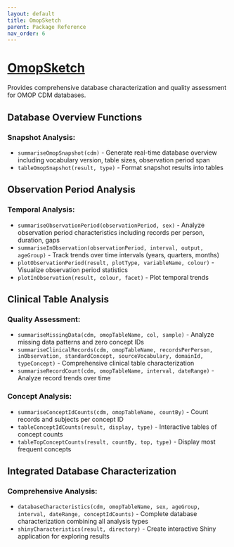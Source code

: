 ```yaml
---
layout: default
title: OmopSketch
parent: Package Reference
nav_order: 6
---
```


# [OmopSketch](https://ohdsi.github.io/OmopSketch/)

Provides comprehensive database characterization and quality assessment for OMOP CDM databases.

## Database Overview Functions

### Snapshot Analysis:

- `summariseOmopSnapshot(cdm)` - Generate real-time database overview including vocabulary version, table sizes, observation period span
- `tableOmopSnapshot(result, type)` - Format snapshot results into tables

## Observation Period Analysis

### Temporal Analysis:

- `summariseObservationPeriod(observationPeriod, sex)` - Analyze observation period characteristics including records per person, duration, gaps
- `summariseInObservation(observationPeriod, interval, output, ageGroup)` - Track trends over time intervals (years, quarters, months)
- `plotObservationPeriod(result, plotType, variableName, colour)` - Visualize observation period statistics
- `plotInObservation(result, colour, facet)` - Plot temporal trends

## Clinical Table Analysis

### Quality Assessment:

- `summariseMissingData(cdm, omopTableName, col, sample)` - Analyze missing data patterns and zero concept IDs
- `summariseClinicalRecords(cdm, omopTableName, recordsPerPerson, inObservation, standardConcept, sourceVocabulary, domainId, typeConcept)` - Comprehensive clinical table characterization
- `summariseRecordCount(cdm, omopTableName, interval, dateRange)` - Analyze record trends over time

### Concept Analysis:

- `summariseConceptIdCounts(cdm, omopTableName, countBy)` - Count records and subjects per concept ID
- `tableConceptIdCounts(result, display, type)` - Interactive tables of concept counts
- `tableTopConceptCounts(result, countBy, top, type)` - Display most frequent concepts

## Integrated Database Characterization

### Comprehensive Analysis:

- `databaseCharacteristics(cdm, omopTableName, sex, ageGroup, interval, dateRange, conceptIdCounts)` - Complete database characterization combining all analysis types
- `shinyCharacteristics(result, directory)` - Create interactive Shiny application for exploring results
